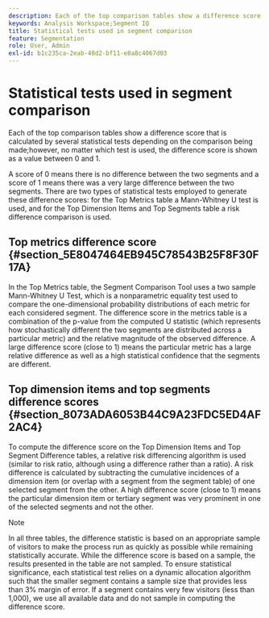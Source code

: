 ```yaml
---
description: Each of the top comparison tables show a difference score that is calculated by several statistical tests depending on the comparison being made;however, no matter which test is used, the difference score is shown as a value between 0 and 1.
keywords: Analysis Workspace;Segment IQ
title: Statistical tests used in segment comparison
feature: Segmentation
role: User, Admin
exl-id: b1c235ca-2eab-48d2-bf11-e8a8c4067d03
---
```

# Statistical tests used in segment comparison

Each of the top comparison tables show a difference score that is calculated by several statistical tests depending on the comparison being made;however, no matter which test is used, the difference score is shown as a value between 0 and 1.

A score of 0 means there is no difference between the two segments and a score of 1 means there was a very large difference between the two segments. There are two types of statistical tests employed to generate these difference scores: for the Top Metrics table a Mann-Whitney U test is used, and for the Top Dimension Items and Top Segments table a risk difference comparison is used.

## Top metrics difference score {#section_5E8047464EB945C78543B25F8F30F17A}

In the Top Metrics table, the Segment Comparison Tool uses a two sample Mann-Whitney U Test, which is a nonparametric equality test used to compare the one-dimensional probability distributions of each metric for each considered segment. The difference score in the metrics table is a combination of the p-value from the computed U statistic (which represents how stochastically different the two segments are distributed across a particular metric) and the relative magnitude of the observed difference. A large difference score (close to 1) means the particular metric has a large relative difference as well as a high statistical confidence that the segments are different.

## Top dimension items and top segments difference scores {#section_8073ADA6053B44C9A23FDC5ED4AF2AC4}

To compute the difference score on the Top Dimension Items and Top Segment Difference tables, a relative risk differencing algorithm is used (similar to risk ratio, although using a difference rather than a ratio). A risk difference is calculated by subtracting the cumulative incidences of a dimension item (or overlap with a segment from the segment table) of one selected segment from the other. A high difference score (close to 1) means the particular dimension item or tertiary segment was very prominent in one of the selected segments and not the other.

>[!NOTE]
>
>In all three tables, the difference statistic is based on an appropriate sample of visitors to make the process run as quickly as possible while remaining statistically accurate. While the difference score is based on a sample, the results presented in the table are not sampled. To ensure statistical significance, each statistical test relies on a dynamic allocation algorithm such that the smaller segment contains a sample size that provides less than 3% margin of error. If a segment contains very few visitors (less than 1,000), we use all available data and do not sample in computing the difference score.

